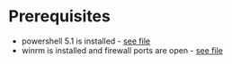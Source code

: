
# Prerequisites

* powershell 5.1 is installed - [see file](./Upgrade-PowerShell.ps1)
* winrm is installed and firewall ports are open - [see file](./Install-WinRM.ps1)

